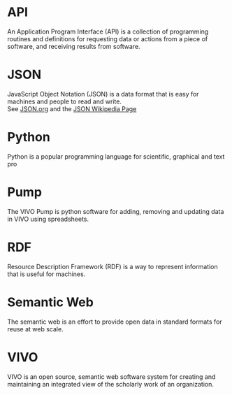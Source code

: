 # API
An Application Program Interface (API) is a collection of programming routines and definitions for
 requesting data or actions from a piece of software, and receiving results from software.

# JSON
JavaScript Object Notation (JSON) is a data format that is easy for machines and people to read and write.  
See [JSON.org](http://json.org) and the [JSON Wikipedia Page](https://en.wikipedia.org/wiki/JSON)

# Python
Python is a popular programming language for scientific, graphical and text pro

# Pump
The VIVO Pump is python software for adding, removing and updating data in VIVO using spreadsheets.

# RDF
Resource Description Framework (RDF) is a way to represent information that is useful for machines.

# Semantic Web
The semantic web is an effort to provide open data in standard formats for reuse at web scale.

# VIVO
VIVO is an open source, semantic web software system for creating and maintaining an integrated 
view of the scholarly work of an organization.


